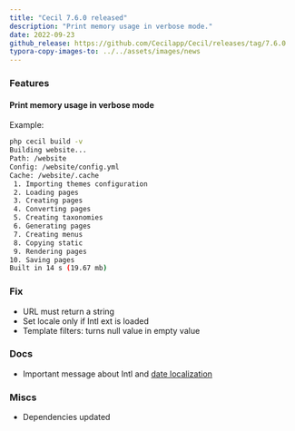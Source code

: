 ```yaml
---
title: "Cecil 7.6.0 released"
description: "Print memory usage in verbose mode."
date: 2022-09-23
github_release: https://github.com/Cecilapp/Cecil/releases/tag/7.6.0
typora-copy-images-to: ../../assets/images/news
---
```


### Features

#### Print memory usage in verbose mode

Example:

```bash
php cecil build -v
Building website...
Path: /website
Config: /website/config.yml
Cache: /website/.cache
 1. Importing themes configuration
 2. Loading pages
 3. Creating pages
 4. Converting pages
 5. Creating taxonomies
 6. Generating pages
 7. Creating menus
 8. Copying static
 9. Rendering pages
10. Saving pages
Built in 14 s (19.67 mb)
```

### Fix

- URL must return a string
- Set locale only if Intl ext is loaded
- Template filters: turns null value in empty value

### Docs

- Important message about Intl and [date localization](/documentation/templates/#date-localization)

### Miscs

- Dependencies updated
